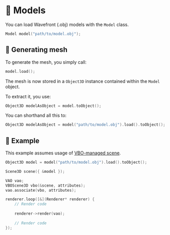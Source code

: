 # 🐣 Models

You can load Wavefront (.obj) models with the ``Model`` class.

````c++
Model model("path/to/model.obj");
````

## 🔨 Generating mesh
To generate the mesh, you simply call:

````c++
model.load();
````

The mesh is now stored in a ``Object3D`` instance contained within
the ``Model`` object.

To extract it, you use:

````c++
Object3D modelAsObject = model.toObject();
````

You can shorthand all this to:

````c++
Object3D modelAsObject = model("path/to/model.obj").load().toObject();
````

## 📌 Example
This example assumes usage of [VBO-managed scene](../vertex/vbo-scene.md).

````c++
Object3D model = model("path/to/model.obj").load().toObject();

Scene3D scene({ &model });

VAO vao;
VBOScene3D vbo(&scene, attributes);
vao.associate(vbo, attributes);

renderer.loop([&](Renderer* renderer) {
    // Render code
    
    renderer->render(vao);
    
    // Render code
});
````

